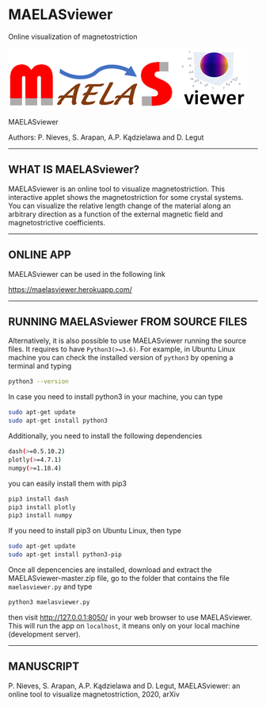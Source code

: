 # MAELASviewer
Online visualization of magnetostriction


![GitHub Logo](assets/logo_maelasviewer.png)

MAELASviewer

Authors: P. Nieves, S. Arapan, A.P. Kądzielawa and D. Legut

-------------------------
WHAT IS MAELASviewer?
-------------------------

MAELASviewer is an online tool to visualize magnetostriction. This interactive applet shows the magnetostriction for some crystal systems. You can visualize the relative length change of the material along an arbitrary direction as a function of the external magnetic field and magnetostrictive coefficients.

------------------------
ONLINE APP
------------------------

MAELASviewer can be used in the following link

https://maelasviewer.herokuapp.com/

-------------------------------
RUNNING MAELASviewer FROM SOURCE FILES 
-------------------------------

Alternatively, it is also possible to use MAELASviewer running the source files. It requires to have ```Python3(>=3.6)```. 
For example, in Ubuntu Linux machine you can check the installed version of ```python3``` by opening a terminal and typing
```bash
python3 --version
```
In case you need to install python3 in your machine, you can type
```bash
sudo apt-get update
sudo apt-get install python3
```
Additionally, you need to install the following dependencies

```bash
dash(>=0.5.10.2)
plotly(>=4.7.1)
numpy(>=1.18.4)
```
you can easily install them with pip3
```bash
pip3 install dash
pip3 install plotly
pip3 install numpy
```
If you need to install pip3 on Ubuntu Linux, then type
```bash
sudo apt-get update
sudo apt-get install python3-pip
```
Once all depencencies are installed, download and extract the MAELASviewer-master.zip file, go to the folder that contains the file ```maelasviewer.py``` and type
```bash
python3 maelasviewer.py
```
then visit http://127.0.0.1:8050/ in your web browser to use MAELASviewer. This will run the app on ```localhost```, it means only on your local machine (development server).

-------------------------------
MANUSCRIPT
-------------------------------

P. Nieves, S. Arapan, A.P. Kądzielawa and D. Legut, MAELASviewer: an online tool to visualize magnetostriction, 2020, arXiv